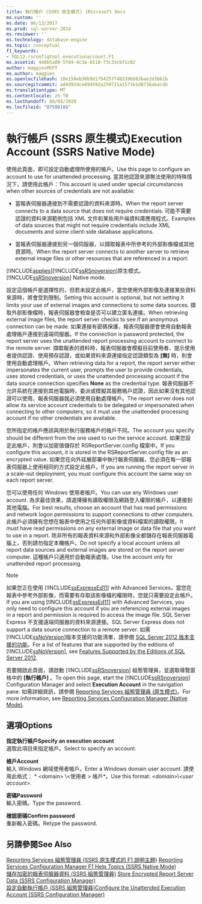 ```yaml
---
title: 執行帳戶 (SSRS 原生模式) |Microsoft Docs
ms.custom: ''
ms.date: 06/13/2017
ms.prod: sql-server-2014
ms.reviewer: ''
ms.technology: database-engine
ms.topic: conceptual
f1_keywords:
- SQL12.rsconfigtool.executionaccount.F1
ms.assetid: 440b5a09-5fd4-4c3a-b510-f3c33cbf1c82
author: maggiesMSFT
ms.author: maggies
ms.openlocfilehash: 10e158eb38b9d1f94257f48339bb63bae2d3b61b
ms.sourcegitcommit: ad4d92dce894592a259721a1571b1d8736abacdb
ms.translationtype: MT
ms.contentlocale: zh-TW
ms.lasthandoff: 08/04/2020
ms.locfileid: "87598189"
---
```

# <a name="execution-account-ssrs-native-mode"></a><span data-ttu-id="1e50a-102">執行帳戶 (SSRS 原生模式)</span><span class="sxs-lookup"><span data-stu-id="1e50a-102">Execution Account (SSRS Native Mode)</span></span>
  <span data-ttu-id="1e50a-103">使用此頁面，即可設定自動處理所使用的帳戶。</span><span class="sxs-lookup"><span data-stu-id="1e50a-103">Use this page to configure an account to use for unattended processing.</span></span> <span data-ttu-id="1e50a-104">當其他認證來源無法使用的特殊情況下，請使用此帳戶：</span><span class="sxs-lookup"><span data-stu-id="1e50a-104">This account is used under special circumstances when other sources of credentials are not available:</span></span>  
  
-   <span data-ttu-id="1e50a-105">當報表伺服器連接到不需要認證的資料來源時。</span><span class="sxs-lookup"><span data-stu-id="1e50a-105">When the report server connects to a data source that does not require credentials.</span></span> <span data-ttu-id="1e50a-106">可能不需要認證的資料來源範例包括 XML 文件和某些用戶端資料庫應用程式。</span><span class="sxs-lookup"><span data-stu-id="1e50a-106">Examples of data sources that might not require credentials include XML documents and some client-side database applications.</span></span>  
  
-   <span data-ttu-id="1e50a-107">當報表伺服器連接到另一個伺服器，以擷取報表中所參考的外部影像檔或其他資源時。</span><span class="sxs-lookup"><span data-stu-id="1e50a-107">When the report server connects to another server to retrieve external image files or other resources that are referenced in a report.</span></span>  
  
 [!INCLUDE[applies](../../includes/applies-md.md)]<span data-ttu-id="1e50a-108">[!INCLUDE[ssRSnoversion](../../includes/ssrsnoversion-md.md)]原生模式。</span><span class="sxs-lookup"><span data-stu-id="1e50a-108">[!INCLUDE[ssRSnoversion](../../includes/ssrsnoversion-md.md)] Native mode.</span></span>  
  
 <span data-ttu-id="1e50a-109">設定這個帳戶是選擇性的，但若未設定此帳戶，當您使用外部影像及連接某些資料來源時，將會受到限制。</span><span class="sxs-lookup"><span data-stu-id="1e50a-109">Setting this account is optional, but not setting it limits your use of external images and connections to some data sources.</span></span> <span data-ttu-id="1e50a-110">擷取外部影像檔時，報表伺服器會檢查是否可以建立匿名連接。</span><span class="sxs-lookup"><span data-stu-id="1e50a-110">When retrieving external image files, the report server checks to see if an anonymous connection can be made.</span></span> <span data-ttu-id="1e50a-111">如果連接有密碼保護，報表伺服器便會使用自動報表處理帳戶連接到遠端伺服器。</span><span class="sxs-lookup"><span data-stu-id="1e50a-111">If the connection is password protected, the report server uses the unattended report processing account to connect to the remote server.</span></span> <span data-ttu-id="1e50a-112">擷取報表的資料時，報表伺服器會模擬目前使用者、提示使用者提供認證、使用預存認證，或如果資料來源連接指定認證類型為 **[無]** 時，則會使用自動處理帳戶。</span><span class="sxs-lookup"><span data-stu-id="1e50a-112">When retrieving data for a report, the report server either impersonates the current user, prompts the user to provide credentials, uses stored credentials, or uses the unattended processing account if the data source connection specifies **None** as the credential type.</span></span> <span data-ttu-id="1e50a-113">報表伺服器不允許系統在連接到其他電腦時，委派或模擬其服務帳戶認證，因此如果沒有其他認證可以使用，報表伺服器就必須使用自動處理帳戶。</span><span class="sxs-lookup"><span data-stu-id="1e50a-113">The report server does not allow its service account credentials to be delegated or impersonated when connecting to other computers, so it must use the unattended processing account if no other credentials are available.</span></span>  
  
 <span data-ttu-id="1e50a-114">您所指定的帳戶應該與用於執行服務帳戶的帳戶不同。</span><span class="sxs-lookup"><span data-stu-id="1e50a-114">The account you specify should be different from the one used to run the service account.</span></span> <span data-ttu-id="1e50a-115">如果您設定此帳戶，則會以加密值儲存於 RSReportServer.config 檔案中。</span><span class="sxs-lookup"><span data-stu-id="1e50a-115">If you configure this account, it is stored in the RSReportServer.config file as an encrypted value.</span></span> <span data-ttu-id="1e50a-116">如果您在向外延展部署中執行報表伺服器，您必須在每一部報表伺服器上使用相同的方式設定此帳戶。</span><span class="sxs-lookup"><span data-stu-id="1e50a-116">If you are running the report server in a scale-out deployment, you must configure this account the same way on each report server.</span></span>  
  
 <span data-ttu-id="1e50a-117">您可以使用任何 Windows 使用者帳戶。</span><span class="sxs-lookup"><span data-stu-id="1e50a-117">You can use any Windows user account.</span></span> <span data-ttu-id="1e50a-118">為求最佳效果，請選擇擁有讀取權限及網路登入權限的帳戶，以連接到其他電腦。</span><span class="sxs-lookup"><span data-stu-id="1e50a-118">For best results, choose an account that has read permissions and network logon permissions to support connections to other computers.</span></span> <span data-ttu-id="1e50a-119">此帳戶必須擁有您想在報表中使用之任何外部影像或資料檔案的讀取權限。</span><span class="sxs-lookup"><span data-stu-id="1e50a-119">It must have read permissions on any external image or data file that you want to use in a report.</span></span> <span data-ttu-id="1e50a-120">除非所有的報表資料來源和外部影像全都儲存在報表伺服器電腦上，否則請勿指定本機帳戶。</span><span class="sxs-lookup"><span data-stu-id="1e50a-120">Do not specify a local account unless all report data sources and external images are stored on the report server computer.</span></span> <span data-ttu-id="1e50a-121">這種帳戶只適用於自動報表處理。</span><span class="sxs-lookup"><span data-stu-id="1e50a-121">Use the account only for unattended report processing.</span></span>  
  
> [!NOTE]  
>  <span data-ttu-id="1e50a-122">如果您正在使用 [!INCLUDE[ssExpressEd11](../../includes/ssexpressed11-md.md)] with Advanced Services，當您在報表中參考外部影像，而需要有存取該影像檔的權限時，您就只需要設定此帳戶。</span><span class="sxs-lookup"><span data-stu-id="1e50a-122">If you are using [!INCLUDE[ssExpressEd11](../../includes/ssexpressed11-md.md)] with Advanced Services, you only need to configure this account if you are referencing external images in a report and permission is required to access the image file.</span></span> <span data-ttu-id="1e50a-123">SQL Server Express 不支援遠端伺服器的資料來源連接。</span><span class="sxs-lookup"><span data-stu-id="1e50a-123">SQL Server Express does not support a data source connection to a remote server.</span></span> <span data-ttu-id="1e50a-124">如需 [!INCLUDE[ssNoVersion](../../includes/ssnoversion-md.md)]版本支援的功能清單，請參閱 [SQL Server 2012 版本支援的功能](https://go.microsoft.com/fwlink/?linkid=232473)。</span><span class="sxs-lookup"><span data-stu-id="1e50a-124">For a list of features that are supported by the editions of [!INCLUDE[ssNoVersion](../../includes/ssnoversion-md.md)], see [Features Supported by the Editions of SQL Server 2012](https://go.microsoft.com/fwlink/?linkid=232473).</span></span>  
  
 <span data-ttu-id="1e50a-125">若要開啟此頁面，請啟動 [!INCLUDE[ssRSnoversion](../../includes/ssrsnoversion-md.md)] 組態管理員，並選取導覽窗格中的 **[執行帳戶]** 。</span><span class="sxs-lookup"><span data-stu-id="1e50a-125">To open this page, start the [!INCLUDE[ssRSnoversion](../../includes/ssrsnoversion-md.md)] Configuration Manager and select **Execution Account** in the navigation pane.</span></span> <span data-ttu-id="1e50a-126">如需詳細資訊，請參閱 [Reporting Services 組態管理員 &#40;原生模式&#41;](../../../2014/sql-server/install/reporting-services-configuration-manager-native-mode.md)。</span><span class="sxs-lookup"><span data-stu-id="1e50a-126">For more information, see [Reporting Services Configuration Manager &#40;Native Mode&#41;](../../../2014/sql-server/install/reporting-services-configuration-manager-native-mode.md).</span></span>  
  
## <a name="options"></a><span data-ttu-id="1e50a-127">選項</span><span class="sxs-lookup"><span data-stu-id="1e50a-127">Options</span></span>  
 <span data-ttu-id="1e50a-128">**指定執行帳戶**</span><span class="sxs-lookup"><span data-stu-id="1e50a-128">**Specify an execution account**</span></span>  
 <span data-ttu-id="1e50a-129">選取此項目來指定帳戶。</span><span class="sxs-lookup"><span data-stu-id="1e50a-129">Select to specify an account.</span></span>  
  
 <span data-ttu-id="1e50a-130">**帳戶**</span><span class="sxs-lookup"><span data-stu-id="1e50a-130">**Account**</span></span>  
 <span data-ttu-id="1e50a-131">輸入 Windows 網域使用者帳戶。</span><span class="sxs-lookup"><span data-stu-id="1e50a-131">Enter a Windows domain user account.</span></span> <span data-ttu-id="1e50a-132">請使用此格式： \* \<domain> \\<使用者 \> 帳戶\*。</span><span class="sxs-lookup"><span data-stu-id="1e50a-132">Use this format: *\<domain>\\<user account\>*.</span></span>  
  
 <span data-ttu-id="1e50a-133">**密碼**</span><span class="sxs-lookup"><span data-stu-id="1e50a-133">**Password**</span></span>  
 <span data-ttu-id="1e50a-134">輸入密碼。</span><span class="sxs-lookup"><span data-stu-id="1e50a-134">Type the password.</span></span>  
  
 <span data-ttu-id="1e50a-135">**確認密碼**</span><span class="sxs-lookup"><span data-stu-id="1e50a-135">**Confirm password**</span></span>  
 <span data-ttu-id="1e50a-136">重新輸入密碼。</span><span class="sxs-lookup"><span data-stu-id="1e50a-136">Retype the password.</span></span>  
  
## <a name="see-also"></a><span data-ttu-id="1e50a-137">另請參閱</span><span class="sxs-lookup"><span data-stu-id="1e50a-137">See Also</span></span>  
 <span data-ttu-id="1e50a-138">[Reporting Services 組態管理員 &#40;SSRS 原生模式的 F1 說明主題&#41;](../../../2014/sql-server/install/reporting-services-configuration-manager-f1-help-topics-ssrs-native-mode.md) </span><span class="sxs-lookup"><span data-stu-id="1e50a-138">[Reporting Services Configuration Manager F1 Help Topics &#40;SSRS Native Mode&#41;](../../../2014/sql-server/install/reporting-services-configuration-manager-f1-help-topics-ssrs-native-mode.md) </span></span>  
 <span data-ttu-id="1e50a-139">[儲存加密的報表伺服器資料 &#40;SSRS 組態管理員&#41;](../../reporting-services/install-windows/ssrs-encryption-keys-store-encrypted-report-server-data.md) </span><span class="sxs-lookup"><span data-stu-id="1e50a-139">[Store Encrypted Report Server Data &#40;SSRS Configuration Manager&#41;](../../reporting-services/install-windows/ssrs-encryption-keys-store-encrypted-report-server-data.md) </span></span>  
 [<span data-ttu-id="1e50a-140">設定自動執行帳戶 &#40;SSRS 組態管理員&#41;</span><span class="sxs-lookup"><span data-stu-id="1e50a-140">Configure the Unattended Execution Account &#40;SSRS Configuration Manager&#41;</span></span>](../../reporting-services/install-windows/configure-the-unattended-execution-account-ssrs-configuration-manager.md)  
  
  
